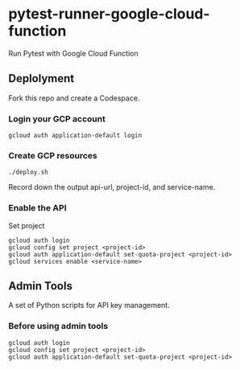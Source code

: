 # pytest-runner-google-cloud-function
Run Pytest with Google Cloud Function

## Deplolyment
Fork this repo and create a Codespace.

### Login your GCP account
```
gcloud auth application-default login
```

### Create GCP resources
```
./deploy.sh 
```
Record down the output api-url, project-id, and service-name.


### Enable the API
Set project
```
gcloud auth login
gcloud config set project <project-id>
gcloud auth application-default set-quota-project <project-id>
gcloud services enable <service-name>
```

## Admin Tools
A set of Python scripts for API key management.

### Before using admin tools

```
gcloud auth login
gcloud config set project <project-id>
gcloud auth application-default set-quota-project <project-id>
```

